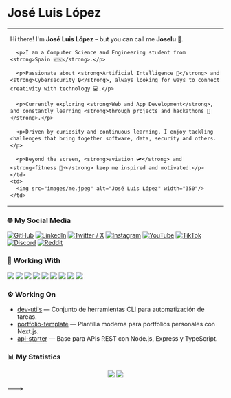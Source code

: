 <!-- Header (*Temporary*) -->
# José Luis López

<!-- Main Body [Image & Description] -->
<table>
  <tr>
    <td>
      <p>Hi there! I'm <strong>José Luis López</strong> – but you can call me <strong>Joselu</strong> 👋.</p>

      <p>I am a Computer Science and Engineering student from <strong>Spain 🇪🇸</strong>.</p>

      <p>Passionate about <strong>Artificial Intelligence 🤖</strong> and <strong>Cybersecurity 🔒</strong>, always looking for ways to connect creativity with technology 💻.</p>

      <p>Currently exploring <strong>Web and App Development</strong>, and constantly learning <strong>through projects and hackathons 💼</strong>.</p>

      <p>Driven by curiosity and continuous learning, I enjoy tackling challenges that bring together software, data, security and others.</p>

      <p>Beyond the screen, <strong>aviation 🛩️</strong> and <strong>fitness 🏋️‍♂️</strong> keep me inspired and motivated.</p>
    </td>
    <td>
      <img src="images/me.jpeg" alt="José Luis López" width="350"/>
    </td>
  </tr>
</table>

<!-- Main Body [Social Media] -->
### 🌐 **My Social Media**

[![GitHub](logos/github.png)](https://github.com/jossseluuu)
[![LinkedIn](icons/linkedin.png)](https://www.linkedin.com/in/tuusuario/)
[![Twitter / X](icons/x.png)](https://twitter.com/tuusuario)
[![Instagram](icons/instagram.png)](https://www.instagram.com/tuusuario/)
[![YouTube](icons/youtube.png)](https://youtube.com/@tuusuario)
[![TikTok](icons/tiktok.png)](https://www.tiktok.com/@tuusuario)
[![Discord](icons/discord.png)](https://discord.gg/tuusuario)
[![Reddit](icons/reddit.png)](https://www.reddit.com/user/tuusuario)

<!-- Main Body [My Technologies] -->
### 🧰 **Working With**

<a href="https://www.javascript.com/" title="JavaScript"><img src="icons/javascript.png" /></a>
<a href="https://www.typescriptlang.org/" title="TypeScript"><img src="icons/typescript.png" /></a>
<a href="https://react.dev/" title="React"><img src="icons/react.png" /></a>
<a href="https://nodejs.org/" title="Node.js"><img src="icons/nodejs.png" /></a>
<a href="https://expressjs.com/" title="Express"><img src="icons/express.png" /></a>
<a href="https://www.python.org/" title="Python"><img src="icons/python.png" /></a>
<a href="https://www.docker.com/" title="Docker"><img src="icons/docker.png" /></a>
<a href="https://git-scm.com/" title="Git"><img src="icons/git.png" /></a>
<a href="https://code.visualstudio.com/" title="VSCode"><img src="icons/vscode.png" /></a>

<!-- Main Body [My Working Projects] -->
### ⚙️ **Working On**

- [dev-utils](https://github.com/tuusuario/dev-utils) — Conjunto de herramientas CLI para automatización de tareas.  
- [portfolio-template](https://github.com/tuusuario/portfolio-template) — Plantilla moderna para portfolios personales con Next.js.  
- [api-starter](https://github.com/tuusuario/api-starter) — Base para APIs REST con Node.js, Express y TypeScript.  

<!-- Main Body [Statiscics] -->
### 📊 **My Statistics**

<p align="center">
  <img width="49%" src="https://github-readme-stats.vercel.app/api?username=jossseluuu&show_icons=true&theme=default" />
  <img width="49%" src="https://github-readme-stats.vercel.app/api/top-langs/?username=jossseluuu&layout=compact&theme=default" />
</p>

---> 
